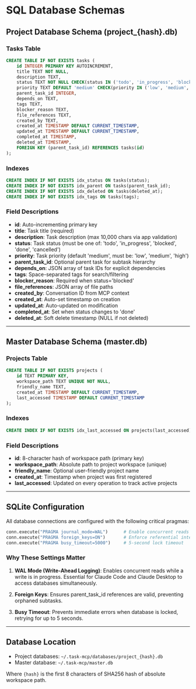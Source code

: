 # SQL Database Schemas

## Project Database Schema (project_{hash}.db)

### Tasks Table

```sql
CREATE TABLE IF NOT EXISTS tasks (
    id INTEGER PRIMARY KEY AUTOINCREMENT,
    title TEXT NOT NULL,
    description TEXT,
    status TEXT NOT NULL CHECK(status IN ('todo', 'in_progress', 'blocked', 'done', 'cancelled')),
    priority TEXT DEFAULT 'medium' CHECK(priority IN ('low', 'medium', 'high')),
    parent_task_id INTEGER,
    depends_on TEXT,
    tags TEXT,
    blocker_reason TEXT,
    file_references TEXT,
    created_by TEXT,
    created_at TIMESTAMP DEFAULT CURRENT_TIMESTAMP,
    updated_at TIMESTAMP DEFAULT CURRENT_TIMESTAMP,
    completed_at TIMESTAMP,
    deleted_at TIMESTAMP,
    FOREIGN KEY (parent_task_id) REFERENCES tasks(id)
);
```

### Indexes

```sql
CREATE INDEX IF NOT EXISTS idx_status ON tasks(status);
CREATE INDEX IF NOT EXISTS idx_parent ON tasks(parent_task_id);
CREATE INDEX IF NOT EXISTS idx_deleted ON tasks(deleted_at);
CREATE INDEX IF NOT EXISTS idx_tags ON tasks(tags);
```

### Field Descriptions

- **id**: Auto-incrementing primary key
- **title**: Task title (required)
- **description**: Task description (max 10,000 chars via app validation)
- **status**: Task status (must be one of: 'todo', 'in_progress', 'blocked', 'done', 'cancelled')
- **priority**: Task priority (default 'medium', must be: 'low', 'medium', 'high')
- **parent_task_id**: Optional parent task for subtask hierarchy
- **depends_on**: JSON array of task IDs for explicit dependencies
- **tags**: Space-separated tags for search/filtering
- **blocker_reason**: Required when status='blocked'
- **file_references**: JSON array of file paths
- **created_by**: Conversation ID from MCP context
- **created_at**: Auto-set timestamp on creation
- **updated_at**: Auto-updated on modification
- **completed_at**: Set when status changes to 'done'
- **deleted_at**: Soft delete timestamp (NULL if not deleted)

---

## Master Database Schema (master.db)

### Projects Table

```sql
CREATE TABLE IF NOT EXISTS projects (
    id TEXT PRIMARY KEY,
    workspace_path TEXT UNIQUE NOT NULL,
    friendly_name TEXT,
    created_at TIMESTAMP DEFAULT CURRENT_TIMESTAMP,
    last_accessed TIMESTAMP DEFAULT CURRENT_TIMESTAMP
);
```

### Indexes

```sql
CREATE INDEX IF NOT EXISTS idx_last_accessed ON projects(last_accessed);
```

### Field Descriptions

- **id**: 8-character hash of workspace path (primary key)
- **workspace_path**: Absolute path to project workspace (unique)
- **friendly_name**: Optional user-friendly project name
- **created_at**: Timestamp when project was first registered
- **last_accessed**: Updated on every operation to track active projects

---

## SQLite Configuration

All database connections are configured with the following critical pragmas:

```python
conn.execute("PRAGMA journal_mode=WAL")      # Enable concurrent reads
conn.execute("PRAGMA foreign_keys=ON")       # Enforce referential integrity
conn.execute("PRAGMA busy_timeout=5000")     # 5-second lock timeout
```

### Why These Settings Matter

1. **WAL Mode (Write-Ahead Logging)**: Enables concurrent reads while a write is in progress. Essential for Claude Code and Claude Desktop to access databases simultaneously.

2. **Foreign Keys**: Ensures parent_task_id references are valid, preventing orphaned subtasks.

3. **Busy Timeout**: Prevents immediate errors when database is locked, retrying for up to 5 seconds.

---

## Database Location

- Project databases: `~/.task-mcp/databases/project_{hash}.db`
- Master database: `~/.task-mcp/master.db`

Where `{hash}` is the first 8 characters of SHA256 hash of absolute workspace path.
